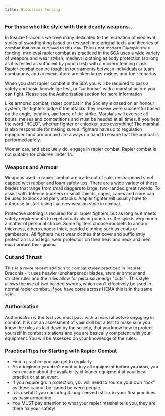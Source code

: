```yaml
---
title: Historical fencing
---
```

<h3>For those who like style with their deadly weapons...</h3>
<p>In Insulae Draconis we have many dedicated to the recreation of medieval styles of swordfighting based on research into original texts and theories of combat that have survived to this day. This is not modern Olympic style fencing, medieval rapier combat as practiced in the SCA uses a wide variety of weapons and wear stylish, medieval clothing as body protection (so long as it is tested as sufficient by punch test) with a modern fencing mask.  Rapier combat can be fought in  tournaments between individuals or team combatants, and at events there are often  larger melees and fun scenarios. </p>
<p>When you start rapier combat in the SCA you will be required to pass a safety and basic knowledge test, or &quot;authorise&quot; with a marshal before you can fight. Please see the Authorisation section for more information</p>
<p>Like armored combat, rapier combat in the Society is based on an honour system, the fighters judge if the attacks they receive were successful based on the angle, location, and force of the strike. Marshals will oversee all bouts, melees and competitions and must be heeded at all times. If you hear the word &quot;HOLD&quot;, whether fighter or onlooker, stop everything! The marshal is also responsible for making sure all fighters have up to regulation equipment and armour and  are always on hand to ensure that the combat is performed safely.</p>
<p>Woman can, and absolutely do, engage in rapier combat. Rapier combat is not suitable for children under 14. </p>
<h3>Weapons and Armour</h3>
<p>Weapons used in rapier combat are made out of safe, unsharpened steel capped with rubber and foam safety tips. There are a wide variety of these blades that range from small daggers to large, two-handed great swords. To assist with defence  bucklers or small shields, capes, canes and more can be used to block and parry attacks. Arapier fighter will usually have to authorise to start using that new weapon style in combat. </p>
<p>Protective clothing is required for all rapier fighters, but as long as it meets safety requirements to repel actual cuts or punctures the syle is very much a matter of personal choice. Some fighters choose doublets to armour thickness, others choose thick, padded clothing such as coats or gambesons.  All fighters must wear clothes that cover and sufficiently protect arms and legs,  wear protection on their head and neck and men must protect their groins. </p>

<h3>Cut and Thrust</h3>
<p>This is a more recent addition to combat styles practiced in Insulae Draconis - it uses heavier (unsharpened) blades, sturdier armour and stricter rules and the rules allow for percussive edge &quot;cuts&quot; . This style allows the use of two handed swords, which can't effectively be used  in normal rapier combat. If you have come across HEMA this is in the same vein. </p>

<h3>Authorisation</h3>
<p>Authorisation is the test you must pass with a marshal before engaging in combat. It is not an assessment of your skill but a test to make sure you know the rules as laid down by the society, that you know how to protect yourself in combat situations and you are basically competent with your equipment. You will be assessed on your knowledge of the rules.</p>
<h3>Practical Tips for Starting with Rapier Combat </h3>
<ul>
<li>Find a practice you can get to regularly</li>
<li>As a beginner you don't need to buy all equipment before you start, you can enqure about the availability of loaner equipment at your local practice or at an event. </li>
<li>If you require groin protection, you will need to source your own &quot;box&quot; as these cannot be loaned between people. </li>
<li>It is useful if you can bring 4 long sleeved tshirts to your first practices as basic armouring </li>
<li>You MUST pay attention to what your rapier marshal tells you, they are there for your safety! </li>
</ul>
 
